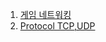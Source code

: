 1. [게임 네트워킹](https://github.com/ckdqja135/Typescript-restful-starter/blob/master/mdfile/Go/2020-10-15/%EA%B2%8C%EC%9E%84%20%EB%84%A4%ED%8A%B8%EC%9B%8C%ED%82%B9.md)
2. [Protocol TCP,UDP](https://github.com/ckdqja135/Typescript-restful-starter/blob/master/mdfile/Networking/2020-10-15/Protocol%20TCP%2CUDP.md)
